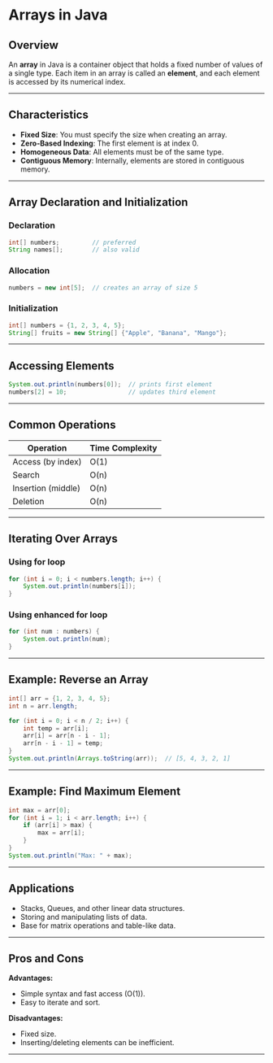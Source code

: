 # Arrays in Java

## Overview

An **array** in Java is a container object that holds a fixed number of values of a single type. Each item in an array is called an **element**, and each element is accessed by its numerical index.

---

## Characteristics

- **Fixed Size**: You must specify the size when creating an array.
- **Zero-Based Indexing**: The first element is at index 0.
- **Homogeneous Data**: All elements must be of the same type.
- **Contiguous Memory**: Internally, elements are stored in contiguous memory.

---

## Array Declaration and Initialization

### Declaration

```java
int[] numbers;         // preferred
String names[];        // also valid
```

### Allocation

```java
numbers = new int[5];  // creates an array of size 5
```

### Initialization

```java
int[] numbers = {1, 2, 3, 4, 5};
String[] fruits = new String[] {"Apple", "Banana", "Mango"};
```

---

## Accessing Elements

```java
System.out.println(numbers[0]);  // prints first element
numbers[2] = 10;                 // updates third element
```

---

## Common Operations

| Operation           | Time Complexity |
|---------------------|------------------|
| Access (by index)   | O(1)             |
| Search              | O(n)             |
| Insertion (middle)  | O(n)             |
| Deletion            | O(n)             |

---

## Iterating Over Arrays

### Using for loop

```java
for (int i = 0; i < numbers.length; i++) {
    System.out.println(numbers[i]);
}
```

### Using enhanced for loop

```java
for (int num : numbers) {
    System.out.println(num);
}
```

---

## Example: Reverse an Array

```java
int[] arr = {1, 2, 3, 4, 5};
int n = arr.length;

for (int i = 0; i < n / 2; i++) {
    int temp = arr[i];
    arr[i] = arr[n - i - 1];
    arr[n - i - 1] = temp;
}
System.out.println(Arrays.toString(arr));  // [5, 4, 3, 2, 1]
```

---

## Example: Find Maximum Element

```java
int max = arr[0];
for (int i = 1; i < arr.length; i++) {
    if (arr[i] > max) {
        max = arr[i];
    }
}
System.out.println("Max: " + max);
```

---

## Applications

- Stacks, Queues, and other linear data structures.
- Storing and manipulating lists of data.
- Base for matrix operations and table-like data.

---

## Pros and Cons

**Advantages:**

- Simple syntax and fast access (O(1)).
- Easy to iterate and sort.

**Disadvantages:**

- Fixed size.
- Inserting/deleting elements can be inefficient.

---

